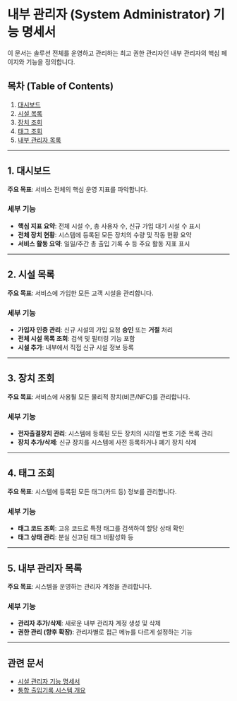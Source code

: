 # 내부 관리자 (System Administrator) 기능 명세서

이 문서는 솔루션 전체를 운영하고 관리하는 최고 권한 관리자인 내부 관리자의 핵심 페이지와 기능을 정의합니다.

## 목차 (Table of Contents)

1. [대시보드](#1-대시보드)
2. [시설 목록](#2-시설-목록)
3. [장치 조회](#3-장치-조회)
4. [태그 조회](#4-태그-조회)
5. [내부 관리자 목록](#5-내부-관리자-목록)

---

## 1. 대시보드

**주요 목표**: 서비스 전체의 핵심 운영 지표를 파악합니다.

### 세부 기능

- **핵심 지표 요약**: 전체 시설 수, 총 사용자 수, 신규 가입 대기 시설 수 표시
- **전체 장치 현황**: 시스템에 등록된 모든 장치의 수량 및 작동 현황 요약
- **서비스 활동 요약**: 일일/주간 총 출입 기록 수 등 주요 활동 지표 표시

---

## 2. 시설 목록

**주요 목표**: 서비스에 가입한 모든 고객 시설을 관리합니다.

### 세부 기능

- **가입자 인증 관리**: 신규 시설의 가입 요청 **승인** 또는 **거절** 처리
- **전체 시설 목록 조회**: 검색 및 필터링 기능 포함
- **시설 추가**: 내부에서 직접 신규 시설 정보 등록

---

## 3. 장치 조회

**주요 목표**: 서비스에 사용될 모든 물리적 장치(비콘/NFC)를 관리합니다.

### 세부 기능

- **전자출결장치 관리**: 시스템에 등록된 모든 장치의 시리얼 번호 기준 목록 관리
- **장치 추가/삭제**: 신규 장치를 시스템에 사전 등록하거나 폐기 장치 삭제

---

## 4. 태그 조회

**주요 목표**: 시스템에 등록된 모든 태그(카드 등) 정보를 관리합니다.

### 세부 기능

- **태그 코드 조회**: 고유 코드로 특정 태그를 검색하여 할당 상태 확인
- **태그 상태 관리**: 분실 신고된 태그 비활성화 등

---

## 5. 내부 관리자 목록

**주요 목표**: 시스템을 운영하는 관리자 계정을 관리합니다.

### 세부 기능

- **관리자 추가/삭제**: 새로운 내부 관리자 계정 생성 및 삭제
- **권한 관리 (향후 확장)**: 관리자별로 접근 메뉴를 다르게 설정하는 기능

---

## 관련 문서

- [시설 관리자 기능 명세서](./시설관리자_PRD.md)
- [통합 출입기록 시스템 개요](./통합_출입_기록_시스템_PRD.md)
